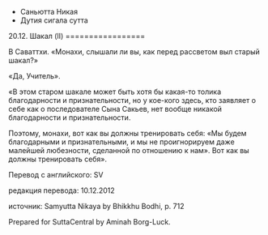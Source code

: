 









* Саньютта Никая
* Дутия сигала сутта


20\.12\. Шакал \(II\)
\=\=\=\=\=\=\=\=\=\=\=\=\=\=\=\=\=



В Саваттхи\. «Монахи, слышали ли вы, как перед рассветом выл старый шакал?»


«Да, Учитель»\.


«В этом старом шакале может быть хотя бы какая\-то толика благодарности и признательности, но у кое\-кого здесь, кто заявляет о себе как о последователе Сына Сакьев, нет вообще никакой благодарности и признательности\.


Поэтому, монахи, вот как вы должны тренировать себя: «Мы будем благодарными и признательными, и мы не проигнорируем даже малейшей любезности, сделанной по отношению к нам»\. Вот как вы должны тренировать себя»\.



Перевод с английского: SV


редакция перевода: 10\.12\.2012


источник: Samyutta Nikaya by Bhikkhu Bodhi, p\. 712


Prepared for SuttaCentral by Aminah Borg\-Luck\.






